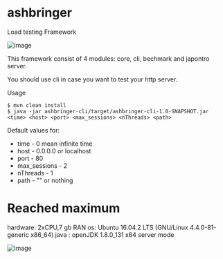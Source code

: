# ashbringer
Load testing Framework

![image](https://user-images.githubusercontent.com/16746106/27516254-0d7556a2-59bf-11e7-8b3d-7709e5283341.png)

This framework consist of 4 modules: core, cli, bechmark and japontro server.

You should use cli in case you want to test your http server.

Usage
```
$ mvn clean install
$ java -jar ashbringer-cli/target/ashbringer-cli-1.0-SNAPSHOT.jar <time> <host> <port> <max_sessions> <nThreads> <path>
```
Default values for:
* time          - 0 mean infinite time
* host          - 0.0.0.0 or localhost
* port          - 80
* max_sessions  - 2
* nThreads      - 1
* path          - "" or nothing

# Reached maximum
hardware: 2xCPU,7 gb RAN
os: Ubuntu 16.04.2 LTS (GNU/Linux 4.4.0-81-generic x86_64)
java : openJDK 1.8.0_131 x64 server mode

![image](https://user-images.githubusercontent.com/16746106/27520468-fb7d1678-5a14-11e7-85eb-6ff9c1e27362.png)
